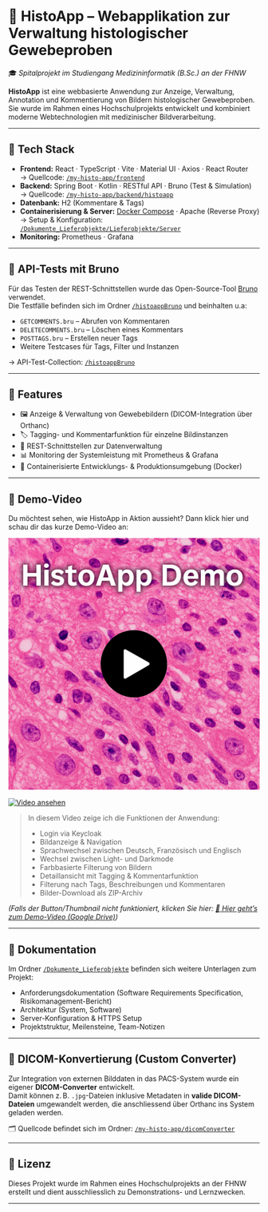 # 🧬 HistoApp – Webapplikation zur Verwaltung histologischer Gewebeproben

🎓 *Spitalprojekt im Studiengang Medizininformatik (B.Sc.) an der FHNW*

**HistoApp** ist eine webbasierte Anwendung zur Anzeige, Verwaltung, Annotation und Kommentierung von Bildern histologischer Gewebeproben.  
Sie wurde im Rahmen eines Hochschulprojekts entwickelt und kombiniert moderne Webtechnologien mit medizinischer Bildverarbeitung.

---

## 🔧 Tech Stack

- **Frontend:** React · TypeScript · Vite · Material UI · Axios · React Router  
→ Quellcode: [`/my-histo-app/frontend`](./my-histo-app/frontend)
- **Backend:** Spring Boot · Kotlin · RESTful API · Bruno (Test & Simulation)  
→ Quellcode: [`/my-histo-app/backend/histoapp`](./my-histo-app/backend/histoapp)
- **Datenbank:** H2 (Kommentare & Tags)  
- **Containerisierung & Server:**  [Docker Compose](./Dokumente_Lieferobjekte/Lieferobjekte/Server/Docker-compose.yml) · Apache (Reverse Proxy)  
→ Setup & Konfiguration: [`/Dokumente_Lieferobjekte/Lieferobjekte/Server`](./Dokumente_Lieferobjekte/Lieferobjekte/Server)
- **Monitoring:** Prometheus · Grafana

---

## 🧪 API-Tests mit Bruno

Für das Testen der REST-Schnittstellen wurde das Open-Source-Tool [Bruno](https://www.usebruno.com/) verwendet.  
Die Testfälle befinden sich im Ordner [`/histoappBruno`](./histoappBruno) und beinhalten u.a:

- `GETCOMMENTS.bru` – Abrufen von Kommentaren
- `DELETECOMMENTS.bru` – Löschen eines Kommentars
- `POSTTAGS.bru` – Erstellen neuer Tags
- Weitere Testcases für Tags, Filter und Instanzen

→  API-Test-Collection: [`/histoappBruno`](./histoappBruno)


---

## 📌 Features

- 🖼️ Anzeige & Verwaltung von Gewebebildern (DICOM-Integration über Orthanc)  
- 🏷️ Tagging- und Kommentarfunktion für einzelne Bildinstanzen  
- 🔌 REST-Schnittstellen zur Datenverwaltung  
- 📊 Monitoring der Systemleistung mit Prometheus & Grafana  
- 🐳 Containerisierte Entwicklungs- & Produktionsumgebung (Docker)

---
## 🎥 Demo-Video
Du möchtest sehen, wie HistoApp in Aktion aussieht? 
Dann klick hier und schau dir das kurze Demo-Video an:

[![HistoApp Demo](images/thumbnail.png)](https://drive.google.com/file/d/1ck4kPS_QL9IJsGNLmrquxj2YifsK9PO0/view?usp=drive_link)

<p>
  <a href="https://drive.google.com/file/d/1ck4kPS_QL9IJsGNLmrquxj2YifsK9PO0/view?usp=drive_link" target="_blank">
    <img src="https://img.shields.io/badge/▶️%20Video-Demo-blue?style=for-the-badge" alt="Video ansehen">
  </a>
</p>

> In diesem Video zeige ich die Funktionen der Anwendung:
> - Login via Keycloak
> - Bildanzeige & Navigation
> - Sprachwechsel zwischen Deutsch, Französisch und Englisch
> - Wechsel zwischen Light- und Darkmode 
> - Farbbasierte Filterung von Bildern
> - Detaillansicht mit Tagging & Kommentarfunktion
> - Filterung nach Tags, Beschreibungen und Kommentaren
> - Bilder-Download als ZIP-Archiv

*(Falls der Button/Thumbnail nicht funktioniert, klicken Sie hier: [🎥 Hier geht’s zum Demo-Video (Google Drive)](https://drive.google.com/file/d/1ck4kPS_QL9IJsGNLmrquxj2YifsK9PO0/view?usp=drive_link))*

---

## 📄 Dokumentation

Im Ordner [`/Dokumente_Lieferobjekte`](./Dokumente_Lieferobjekte) befinden sich weitere Unterlagen zum Projekt:

- Anforderungsdokumentation (Software Requirements Specification, Risikomanagement-Bericht)
- Architektur (System, Software)
- Server-Konfiguration & HTTPS Setup
- Projektstruktur, Meilensteine, Team-Notizen

---

## 🔄 DICOM-Konvertierung (Custom Converter)

Zur Integration von externen Bilddaten in das PACS-System wurde ein eigener **DICOM-Converter** entwickelt.  
Damit können z. B. `.jpg`-Dateien inklusive Metadaten in **valide DICOM-Dateien** umgewandelt werden, die anschliessend über Orthanc ins System geladen werden.


🗂️ Quellcode befindet sich im Ordner: [`/my-histo-app/dicomConverter`](./my-histo-app/backend/dicomConverter)


---
## 📄 Lizenz

Dieses Projekt wurde im Rahmen eines Hochschulprojekts an der FHNW erstellt und dient ausschliesslich zu Demonstrations- und Lernzwecken.

---